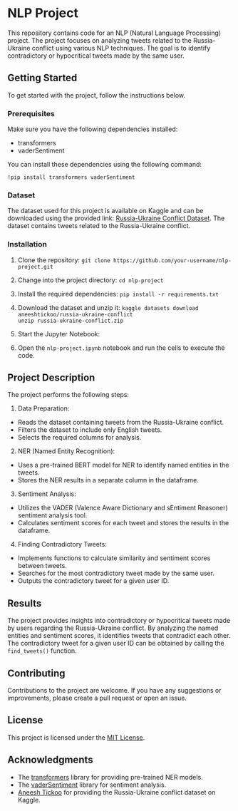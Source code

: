 # NLP Project

This repository contains code for an NLP (Natural Language Processing) project. The project focuses on analyzing tweets related to the Russia-Ukraine conflict using various NLP techniques. The goal is to identify contradictory or hypocritical tweets made by the same user.

## Getting Started

To get started with the project, follow the instructions below.

### Prerequisites

Make sure you have the following dependencies installed:

- transformers
- vaderSentiment

You can install these dependencies using the following command:

`!pip install transformers vaderSentiment`


### Dataset

The dataset used for this project is available on Kaggle and can be downloaded using the provided link: [Russia-Ukraine Conflict Dataset](https://www.kaggle.com/aneeshtickoo/russia-ukraine-conflict). The dataset contains tweets related to the Russia-Ukraine conflict.

### Installation

1. Clone the repository:
`git clone https://github.com/your-username/nlp-project.git`

2. Change into the project directory:
`cd nlp-project`


3. Install the required dependencies:
`pip install -r requirements.txt`


4. Download the dataset and unzip it:
`kaggle datasets download aneeshtickoo/russia-ukraine-conflict`\
`unzip russia-ukraine-conflict.zip`


5. Start the Jupyter Notebook:

6. Open the `nlp-project.ipynb` notebook and run the cells to execute the code.

## Project Description

The project performs the following steps:

1. Data Preparation:
- Reads the dataset containing tweets from the Russia-Ukraine conflict.
- Filters the dataset to include only English tweets.
- Selects the required columns for analysis.

2. NER (Named Entity Recognition):
- Uses a pre-trained BERT model for NER to identify named entities in the tweets.
- Stores the NER results in a separate column in the dataframe.

3. Sentiment Analysis:
- Utilizes the VADER (Valence Aware Dictionary and sEntiment Reasoner) sentiment analysis tool.
- Calculates sentiment scores for each tweet and stores the results in the dataframe.

4. Finding Contradictory Tweets:
- Implements functions to calculate similarity and sentiment scores between tweets.
- Searches for the most contradictory tweet made by the same user.
- Outputs the contradictory tweet for a given user ID.

## Results

The project provides insights into contradictory or hypocritical tweets made by users regarding the Russia-Ukraine conflict. By analyzing the named entities and sentiment scores, it identifies tweets that contradict each other. The contradictory tweet for a given user ID can be obtained by calling the `find_tweets()` function.

## Contributing

Contributions to the project are welcome. If you have any suggestions or improvements, please create a pull request or open an issue.

## License

This project is licensed under the [MIT License](LICENSE).

## Acknowledgments

- The [transformers](https://github.com/huggingface/transformers) library for providing pre-trained NER models.
- The [vaderSentiment](https://github.com/cjhutto/vaderSentiment) library for sentiment analysis.
- [Aneesh Tickoo](https://www.kaggle.com/aneeshtickoo) for providing the Russia-Ukraine conflict dataset on Kaggle.


